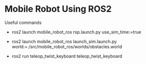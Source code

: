 # Mobile Robot Using ROS2

Useful commands
* ros2 launch mobile_robot_ros rsp.launch.py use_sim_time:=true

* ros2 launch mobile_robot_ros launch_sim.launch.py world:=./src/mobile_robot_ros/worlds/obstacles.world

* ros2 run teleop_twist_keyboard teleop_twist_keyboard